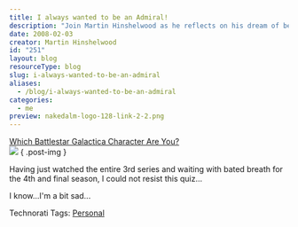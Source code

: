 ```yaml
---
title: I always wanted to be an Admiral!
description: "Join Martin Hinshelwood as he reflects on his dream of becoming an Admiral, inspired by Battlestar Galactica. Dive into personal insights and fun quizzes!"
date: 2008-02-03
creator: Martin Hinshelwood
id: "251"
layout: blog
resourceType: blog
slug: i-always-wanted-to-be-an-admiral
aliases:
  - /blog/i-always-wanted-to-be-an-admiral
categories:
  - me
preview: nakedalm-logo-128-link-2-2.png
---
```


[Which Battlestar Galactica Character Are You?  
![](images/bsg-adama-1-1.jpg)](http://www.buddytv.com/closedquiz/closed-quiz.aspx?quiz=21)
{ .post-img }

Having just watched the entire 3rd series and waiting with bated breath for the 4th and final season, I could not resist this quiz...

I know...I'm a bit sad...

Technorati Tags: [Personal](http://technorati.com/tags/Personal)

